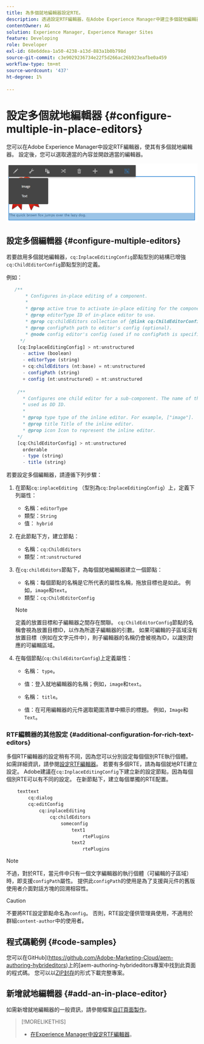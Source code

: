 ```yaml
---
title: 為多個就地編輯器設定RTE。
description: 透過設定RTF編輯器，在Adobe Experience Manager中建立多個就地編輯器。
contentOwner: AG
solution: Experience Manager, Experience Manager Sites
feature: Developing
role: Developer
exl-id: 68e6ddea-1a50-4238-a13d-883a1b0b798d
source-git-commit: c3e9029236734e22f5d266ac26b923eafbe0a459
workflow-type: tm+mt
source-wordcount: '437'
ht-degree: 1%

---
```


# 設定多個就地編輯器 {#configure-multiple-in-place-editors}

您可以在Adobe Experience Manager中設定RTF編輯器，使其有多個就地編輯器。 設定後，您可以選取適當的內容並開啟適當的編輯器。

![特定的就地編輯器](assets/rte-inplace-editor.png)

## 設定多個編輯器 {#configure-multiple-editors}

若要啟用多個就地編輯器，`cq:InplaceEditingConfig`節點型別的結構已增強`cq:ChildEditorConfig`節點型別的定義。

例如：

```js
   /**
       * Configures in-place editing of a component.
       *
       * @prop active true to activate in-place editing for the component.
       * @prop editorType ID of in-place editor to use.
       * @prop cq:childEditors collection of {@link cq:ChildEditorConfig} nodes.
       * @prop configPath path to editor's config (optional).
       * @node config editor's config (used if no configPath is specified; optional).
     */
    [cq:InplaceEditingConfig] > nt:unstructured
      - active (boolean)
      - editorType (string)
      + cq:childEditors (nt:base) = nt:unstructured
      - configPath (string)
      + config (nt:unstructured) = nt:unstructured

    /**
      * Configures one child editor for a sub-component. The name of the this node is
      * used as DD ID.
      *
      * @prop type type of the inline editor. For example, ["image"].
      * @prop title Title of the inline editor.
      * @prop icon Icon to represent the inline editor.
    */
    [cq:ChildEditorConfig] > nt:unstructured
      orderable
      - type (string)
      - title (string)
```

若要設定多個編輯器，請遵循下列步驟：

1. 在節點`cq:inplaceEditing` （型別為`cq:InplaceEditingConfig`）上，定義下列屬性：

   * 名稱：`editorType`
   * 類型：`String`
   * 值： `hybrid`

1. 在此節點下方，建立節點：

   * 名稱：`cq:ChildEditors`
   * 類型：`nt:unstructured`

1. 在`cq:childEditors`節點下，為每個就地編輯器建立一個節點：

   * 名稱：每個節點的名稱是它所代表的屬性名稱，拖放目標也是如此。 例如，`image`和`text`。
   * 類型：`cq:ChildEditorConfig`

   >[!NOTE]
   >
   >定義的放置目標和子編輯器之間存在關聯。 `cq:ChildEditorConfig`節點的名稱會視為放置目標ID，以作為所選子編輯器的引數。 如果可編輯的子區域沒有放置目標（例如在文字元件中），則子編輯器的名稱仍會被視為ID，以識別對應的可編輯區域。

1. 在每個節點(`cq:ChildEditorConfig`)上定義屬性：

   * 名稱： `type`。
   * 值：登入就地編輯器的名稱；例如，`image`和`text`。

   * 名稱： `title`。
   * 值：在可用編輯器的元件選取範圍清單中顯示的標題。 例如，`Image`和`Text`。

### RTF編輯器的其他設定 {#additional-configuration-for-rich-text-editors}

多個RTF編輯器的設定稍有不同，因為您可以分別設定每個個別RTE執行個體。 如需詳細資訊，請參閱[設定RTF編輯器](/help/sites-administering/rich-text-editor.md)。 若要有多個RTE，請為每個就地RTE建立設定。 Adobe建議在`cq:InplaceEditingConfig`下建立新的設定節點，因為每個個別RTE可以有不同的設定。 在新節點下，建立每個單獨的RTE配置。

```xml
    texttext
        cq:dialog
        cq:editConfig
            cq:inplaceEditing
                cq:childEditors
                    someconfig
                        text1
                            rtePlugins
                        text2
                            rtePlugins
```

>[!NOTE]
>
>不過，對於RTE，當元件中只有一個文字編輯器的執行個體（可編輯的子區域）時，即支援`configPath`屬性。 提供此`configPath`的使用是為了支援與元件的舊版使用者介面對話方塊的回溯相容性。

>[!CAUTION]
>
>不要將RTE設定節點命名為`config`。 否則，RTE設定僅供管理員使用，不適用於群組`content-author`中的使用者。

## 程式碼範例 {#code-samples}

您可以在GitHub](https://github.com/Adobe-Marketing-Cloud/aem-authoring-hybrideditors)上的[aem-authoring-hybrideditors專案中找到此頁面的程式碼。 您可以以[ZIP封存](https://github.com/Adobe-Marketing-Cloud/aem-authoring-hybrideditors/archive/master.zip)的形式下載完整專案。

## 新增就地編輯器 {#add-an-in-place-editor}

如需新增就地編輯器的一般資訊，請參閱檔案[自訂頁面製作](/help/sites-developing/customizing-page-authoring-touch.md#add-new-in-place-editor)。

>[!MORELIKETHIS]
>
>* [在Experience Manager中設定RTF編輯器](/help/sites-administering/rich-text-editor.md)。

